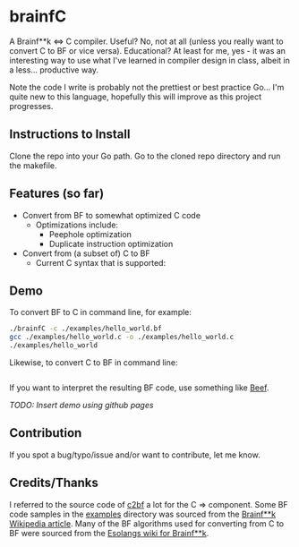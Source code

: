 # brainfC
A Brainf\*\*k &lt;=&gt; C compiler.  Useful?  No, not at all (unless you really want to convert C to BF or vice versa).  Educational?  At least for me, yes - it was an interesting way to use what I've learned in compiler design in class, albeit in a less... productive way.

Note the code I write is probably not the prettiest or best practice Go... I'm quite new to this language, hopefully this will improve as this project progresses.

## Instructions to Install
Clone the repo into your Go path.  Go to the cloned repo directory and run the makefile.

## Features (so far)
* Convert from BF to somewhat optimized C code
	* Optimizations include:
		* Peephole optimization
		* Duplicate instruction optimization
* Convert from (a subset of) C to BF
	* Current C syntax that is supported:

## Demo
To convert BF to C in command line, for example:
```bash
./brainfC -c ./examples/hello_world.bf
gcc ./examples/hello_world.c -o ./examples/hello_world.c
./examples/hello_world
```

Likewise, to convert C to BF in command line:
```bash
```
If you want to interpret the resulting BF code, use something like [Beef](https://kiyuko.org/software/beef).

*TODO: Insert demo using github pages*

## Contribution
If you spot a bug/typo/issue and/or want to contribute, let me know.

## Credits/Thanks
I referred to the source code of [c2bf](https://github.com/arthaud/c2bf) a lot for the C =&gt; component.  Some BF code samples in the [examples](./examples) directory was sourced from the [Brainf\*\*k Wikipedia article](https://en.wikipedia.org/wiki/Brainfuck).  Many of the BF algorithms used for converting from C to BF were sourced from the [Esolangs wiki for Brainf\*\*k](https://esolangs.org/wiki/Brainfuck_algorithms).